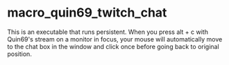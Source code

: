 # macro_quin69_twitch_chat
This is an executable that runs persistent. When you press alt + c with Quin69's stream on a monitor in focus, your mouse will automatically move to the chat box in the window and click once before going back to original position.
